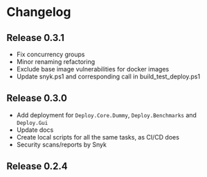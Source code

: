 # Changelog

## Release 0.3.1

- Fix concurrency groups
- Minor renaming refactoring
- Exclude base image vulnerabilities for docker images
- Update snyk.ps1 and corresponding call in build_test_deploy.ps1

## Release 0.3.0

- Add deployment for `Deploy.Core.Dummy`, `Deploy.Benchmarks` and `Deploy.Gui`
- Update docs
- Create local scripts for all the same tasks, as CI/CD does
- Security scans/reports by Snyk

## Release 0.2.4
